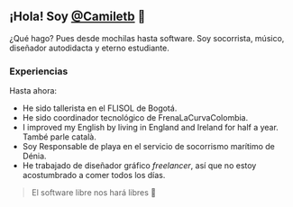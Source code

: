 ## ¡Hola! Soy [@Camiletb](https://github.com/Camiletb) 👋
¿Qué hago? Pues desde mochilas hasta software. Soy socorrista, músico, diseñador autodidacta y eterno estudiante.
### Experiencias
Hasta ahora:
- He sido tallerista en el FLISOL de Bogotá.
- He sido coordinador tecnológico de FrenaLaCurvaColombia.
- I improved my English by living in England and Ireland for half a year. També parle català.
- Soy Responsable de playa en el servicio de socorrismo marítimo de Dénia.
- He trabajado de diseñador gráfico *freelancer*, así que no estoy acostumbrado a comer todos los días.
   
<!--
**Camiletb/Camiletb** is a ✨ _special_ ✨ repository because its `README.md` (this file) appears on your GitHub profile.

Here are some ideas to get you started:

- 🔭 I’m currently working on ...
- 🌱 I’m currently learning ...
- 👯 I’m looking to collaborate on ...
- 🤔 I’m looking for help with ...
- 💬 Ask me about ...
- 📫 How to reach me: ...
- 😄 Pronouns: ...
- ⚡ Fun fact: ...
-->
> El software libre nos hará libres 🐧
